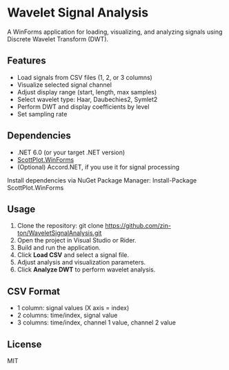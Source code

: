# Wavelet Signal Analysis

A WinForms application for loading, visualizing, and analyzing signals using Discrete Wavelet Transform (DWT).

## Features

- Load signals from CSV files (1, 2, or 3 columns)
- Visualize selected signal channel
- Adjust display range (start, length, max samples)
- Select wavelet type: Haar, Daubechies2, Symlet2
- Perform DWT and display coefficients by level
- Set sampling rate

## Dependencies

- .NET 6.0 (or your target .NET version)
- [ScottPlot.WinForms](https://www.nuget.org/packages/ScottPlot.WinForms)
- (Optional) Accord.NET, if you use it for signal processing

Install dependencies via NuGet Package Manager: Install-Package ScottPlot.WinForms

## Usage

1. Clone the repository: git clone https://github.com/zin-ton/WaveletSignalAnalysis.git
2. Open the project in Visual Studio or Rider.
3. Build and run the application.
4. Click **Load CSV** and select a signal file.
5. Adjust analysis and visualization parameters.
6. Click **Analyze DWT** to perform wavelet analysis.

## CSV Format

- 1 column: signal values (X axis = index)
- 2 columns: time/index, signal value
- 3 columns: time/index, channel 1 value, channel 2 value

## License
MIT
